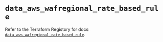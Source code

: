 # `data_aws_wafregional_rate_based_rule`

Refer to the Terraform Registory for docs: [`data_aws_wafregional_rate_based_rule`](https://registry.terraform.io/providers/hashicorp/aws/4.64.0/docs/data-sources/wafregional_rate_based_rule).
